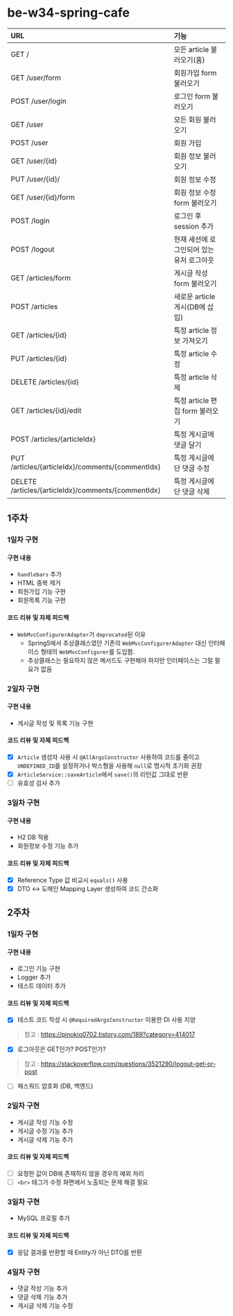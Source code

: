 # be-w34-spring-cafe

| URL                         | 기능                                    |
|:----------------------------|:--------------------------------------|
| GET /                       | 모든 article 불러오기(홈)                    |
| GET /user/form              | 회원가입 form 불러오기                        |
| POST /user/login            | 로그인 form 불러오기                       |
| GET /user                   | 모든 회원 불러오기                          |
| POST /user                  | 회원 가입 |
| GET /user/{id}              | 회원 정보 불러오기                  |
| PUT /user/{id}/             | 회원 정보 수정 |
| GET /user/{id}/form         | 회원 정보 수정 form 불러오기 |
| POST /login                 | 로그인 후 session 추가                      |
| POST /logout                | 현재 세션에 로그인되어 있는 유저 로그아웃               |
| GET /articles/form          | 게시글 작성 form 불러오기                |
| POST /articles              | 새로운 article 게시(DB에 삽입)                |
| GET /articles/{id}          | 특정 article 정보 가져오기                    |
| PUT /articles/{id}          | 특정 article 수정                    |
| DELETE /articles/{id}       | 특정 article 삭제                    |
| GET /articles/{id}/edit     | 특정 article 편집 form 불러오기                    |
| POST /articles/{articleIdx} | 특정 게시글에 댓글 달기 |
| PUT /articles/{articleIdx}/comments/{commentIdx} | 특정 게시글에 단 댓글 수정 |
| DELETE /articles/{articleIdx}/comments/{commentIdx} | 특정 게시글에 단 댓글 삭제 |

## 1주차

### 1일차 구현

#### 구현 내용

- `handlebars` 추가
- HTML 중복 제거
- 회원가입 기능 구현
- 회원목록 기능 구현

#### 코드 리뷰 및 자체 피드백

- `WebMvcConfigurerAdapter`가 `deprecated`된 이유
  - Spring5에서 추상클래스였던 기존의 `WebMvcConfigurerAdapter` 대신 인터페이스 형태의 `WebMvcConfigurer`를 도입함.
  - 추상클래스는 필요하지 않은 메서드도 구현해야 하지만 인터페이스는 그럴 필요가 없음

### 2일차 구현

#### 구현 내용

- 게시글 작성 및 목록 기능 구현

#### 코드 리뷰 및 자체 피드백

- [x] `Article` 생성자 사용 시 `@AllArgsConstructor` 사용하여 코드를 줄이고 
`UNDEFINED_ID`를 설정하거나 박스형을 사용해 `null`로 명시적 초기화 권장  
- [x] `ArticleService::saveArticle`에서 `save()`의 리턴값 그대로 반환
- [ ] 유효성 검사 추가

### 3일차 구현

#### 구현 내용

- H2 DB 적용
- 회원정보 수정 기능 추가

#### 코드 리뷰 및 자체 피드백

- [x] Reference Type 값 비교시 `equals()` 사용
- [x] DTO <-> 도메인 Mapping Layer 생성하여 코드 간소화

## 2주차

### 1일차 구현

#### 구현 내용

- 로그인 기능 구현
- Logger 추가
- 테스트 데이터 추가

#### 코드 리뷰 및 자체 피드백

- [x] 테스트 코드 작성 시 `@RequiredArgsConstructor` 이용한 DI 사용 지양
> 참고 : https://pinokio0702.tistory.com/189?category=414017
- [x] 로그아웃은 GET인가? POST인가?
> 참고 : https://stackoverflow.com/questions/3521290/logout-get-or-post
- [ ] 패스워드 암호화 (DB, 백엔드)

### 2일차 구현

- 게시글 작성 기능 수정
- 게시글 수정 기능 추가
- 게시글 삭제 기능 추가

#### 코드 리뷰 및 자체 피드백

- [ ] 요청한 값이 DB에 존재하지 않을 경우의 예외 처리
- [ ] `<br>` 태그가 수정 화면에서 노출되는 문제 해결 필요

### 3일차 구현

- MySQL 프로필 추가

#### 코드 리뷰 및 자체 피드백

- [x] 응답 결과를 반환할 때 Entity가 아닌 DTO를 반환

### 4일차 구현

- 댓글 작성 기능 추가
- 댓글 삭제 기능 추가
- 게시글 삭제 기능 수정

